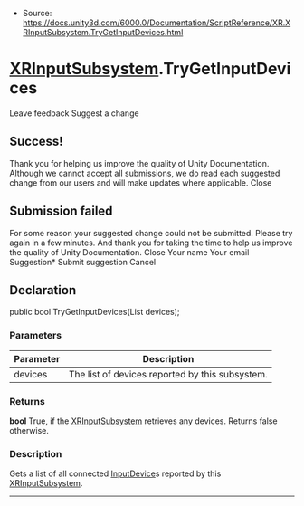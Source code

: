 * Source: https://docs.unity3d.com/6000.0/Documentation/ScriptReference/XR.XRInputSubsystem.TryGetInputDevices.html

#  [XRInputSubsystem](https://docs.unity3d.com/6000.0/Documentation/ScriptReference/XR.XRInputSubsystem.html).TryGetInputDevices
Leave feedback
Suggest a change
## Success!
Thank you for helping us improve the quality of Unity Documentation. Although we cannot accept all submissions, we do read each suggested change from our users and will make updates where applicable.
Close
## Submission failed
For some reason your suggested change could not be submitted. Please <a>try again</a> in a few minutes. And thank you for taking the time to help us improve the quality of Unity Documentation.
Close
Your name Your email Suggestion* Submit suggestion
Cancel
## Declaration
public bool TryGetInputDevices(List<InputDevice> devices); 
### Parameters
Parameter | Description  
---|---  
devices | The list of devices reported by this subsystem.  
### Returns
**bool** True, if the [XRInputSubsystem](https://docs.unity3d.com/6000.0/Documentation/ScriptReference/XR.XRInputSubsystem.html) retrieves any devices. Returns false otherwise. 
### Description
Gets a list of all connected [InputDevice](https://docs.unity3d.com/6000.0/Documentation/ScriptReference/XR.InputDevice.html)s reported by this [XRInputSubsystem](https://docs.unity3d.com/6000.0/Documentation/ScriptReference/XR.XRInputSubsystem.html).
* * *
